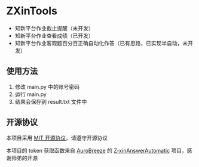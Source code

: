 # ZXinTools

- 知新平台作业截止提醒（未开发）
- 知新平台作业查看成绩（已开发）
- 知新平台作业客观题百分百正确自动化作答（已有思路，已实现半自动，未开发）

## 使用方法

1. 修改 main.py 中的账号密码
2. 运行 main.py
3. 结果会保存到 result.txt 文件中

## 开源协议

本项目采用 [MIT 开源协议](LICENSE)，请遵守开源协议

本项目的 token 获取函数来自 [AuroBreeze](https://github.com/AuroBreeze) 的 [Z-xinAnswerAutomatic](https://github.com/AuroBreeze/Z-xinAnswerAutomatic) 项目，感谢师弟的开源
